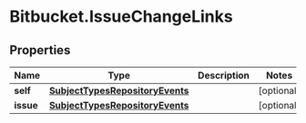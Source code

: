 # Bitbucket.IssueChangeLinks

## Properties

Name | Type | Description | Notes
------------ | ------------- | ------------- | -------------
**self** | [**SubjectTypesRepositoryEvents**](SubjectTypesRepositoryEvents.md) |  | [optional] 
**issue** | [**SubjectTypesRepositoryEvents**](SubjectTypesRepositoryEvents.md) |  | [optional] 


